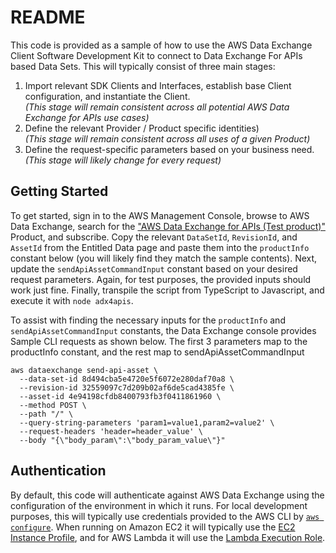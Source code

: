 # README

This code is provided as a sample of how to use the AWS Data Exchange Client Software Development Kit to connect to Data Exchange For APIs based Data Sets.  This will typically consist of three main stages:
1. Import relevant SDK Clients and Interfaces, establish base Client configuration, and instantiate the Client. \
_(This stage will remain consistent across all potential AWS Data Exchange for APIs use cases)_
2. Define the relevant Provider / Product specific identities) \
_(This stage will remain consistent across all uses of a given Product)_
3. Define the request-specific parameters based on your business need. \
_(This stage will likely change for every request)_

## Getting Started
To get started, sign in to the AWS Management Console, browse to AWS Data Exchange, search for the ["AWS Data Exchange for APIs (Test product)"][APITestProduct] Product, and subscribe.
Copy the relevant `DataSetId`, `RevisionId`, and `AssetId` from the Entitled Data page and paste them into the `productInfo` constant below (you will likely find they match the sample contents).  Next, update the `sendApiAssetCommandInput` constant based on your desired request parameters.  Again, for test purposes, the provided inputs should work just fine.  Finally, transpile the script from TypeScript to Javascript, and execute it with `node adx4apis`.

To assist with finding the necessary inputs for the `productInfo` and `sendApiAssetCommandInput` constants, the Data Exchange console provides Sample CLI requests as shown below.  The first 3 parameters map to the productInfo constant, and the rest map to sendApiAssetCommandInput
```
aws dataexchange send-api-asset \
  --data-set-id 8d494cba5e4720e5f6072e280daf70a8 \
  --revision-id 32559097c7d209b02af6de5cad4385fe \
  --asset-id 4e94198cfdb8400793fb3f0411861960 \
  --method POST \
  --path "/" \
  --query-string-parameters 'param1=value1,param2=value2' \
  --request-headers 'header=header_value' \
  --body "{\"body_param\":\"body_param_value\"}"
```

## Authentication
By default, this code will authenticate against AWS Data Exchange using the configuration of the environment in which it runs. For local development purposes, this will typically use credentials provided to the AWS CLI by [`aws configure`][AWSConfigure]. When running on Amazon EC2 it will typically use the [EC2 Instance Profile][IAMRolesForEC2], and for AWS Lambda it will use the [Lambda Execution Role][LambdaExecutionRole].

[APITestProduct]: https://us-east-1.console.aws.amazon.com/dataexchange/home?region=us-east-1#/products/prodview-pgkxrurxwmp76
[IAMRolesForEC2]: https://docs.aws.amazon.com/AWSEC2/latest/UserGuide/iam-roles-for-amazon-ec2.html
[LambdaExecutionRole]: https://docs.aws.amazon.com/lambda/latest/dg/lambda-intro-execution-role.html
[AWSConfigure]: https://docs.aws.amazon.com/cli/latest/userguide/cli-configure-quickstart.html